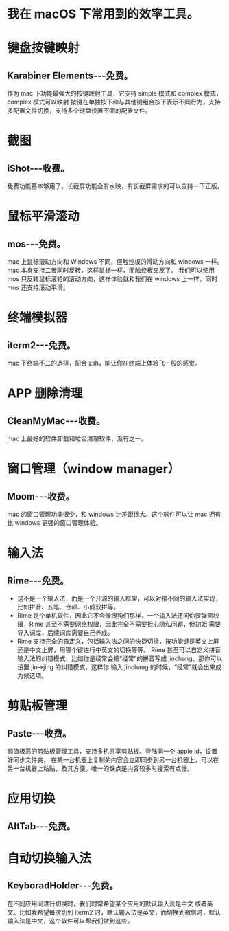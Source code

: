 
# 我在 macOS 下常用到的效率工具。

# 键盘按键映射

## Karabiner Elements---免费。

作为 mac 下功能最强大的按键映射工具，它支持 simple 模式和 complex 模式，complex 模式可以映射
按键在单独按下和与其他键组合按下表示不同行为，支持多配置文件切换，支持多个键盘设置不同的配置文件。

# 截图

## iShot---收费。

免费功能基本够用了。长截屏功能会有水映，有长截屏需求的可以支持一下正版。

# 鼠标平滑滚动

## mos---免费。

mac 上鼠标滚动方向和 Windows 不同，但触控板的滑动方向和 windows 一样。mac 本身支持二者同时反转，这样鼠标一样，而触控板又反了。
我们可以使用 mos 只反转鼠标滚轮的滚动方向，这样体验就和我们在 windows 上一样。同时 mos 还支持滚动平滑。

# 终端模拟器

## iterm2---免费。

mac 下终端不二的选择，配合 zsh，能让你在终端上体验飞一般的感觉。

# APP 删除清理

## CleanMyMac---收费。

mac 上最好的软件卸载和垃圾清理软件，没有之一。

# 窗口管理（window manager）

## Moom---收费。

mac 的窗口管理功能很少，和 windows 比差距很大。这个软件可以让 mac 拥有比 windows 更强的窗口管理体验。

# 输入法

## Rime---免费。

- 这不是一个输入法，而是一个开源的输入框架，可以对接不同的输入法实现，比如拼音、五笔、仓颉、小鹤双拼等。
- Rime 是个单机软件，因此它不会像搜狗们那样，一个输入法还问你要弹窗权限，Rime 甚至不需要网络权限，因此完全不需要担心隐私问题，但初始
  需要导入词库，后续词库需要自己养成。
- Rime 支持完全的自定义，包括输入法之间的快捷切换，按功能键是英文上屏还是中文上屏，用哪个键进行中英文的切换等等。
  Rime 甚至可以自定义拼音输入法的纠错模式，比如你是经常会把“经常”的拼音写成 jinchang，那你可以设置 jin->jing 的纠错模式，这样你
  输入 jinchang 的时候，“经常”就会出来成为候选项。

# 剪贴板管理

## Paste---收费。

颜值极高的剪贴板管理工具，支持多机共享剪贴板。登陆同一个 apple id，设置好同步文件夹，
在某一台机器上复制的内容会立即同步到另一台机器上，可以在另一台机器上粘贴，及其方便。唯一的缺点是内容较多时搜索有点慢。

# 应用切换

## AltTab---免费。

# 自动切换输入法

## KeyboradHolder---免费。

在不同应用间进行切换时，我们时常希望某个应用的默认输入法是中文
或者英文。比如我希望每次切到 iterm2 时，默认输入法是英文，而切换到微信时，默认输入法是中文，这个软件可以帮我们做到这些。
